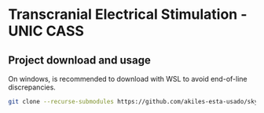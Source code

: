# Transcranial Electrical Stimulation - UNIC CASS 

## Project download and usage

On windows, is recommended to download with WSL to avoid end-of-line discrepancies. 

~~~bash
git clone --recurse-submodules https://github.com/akiles-esta-usado/sky130_ac3e_ip__cs_tes.git
~~~
